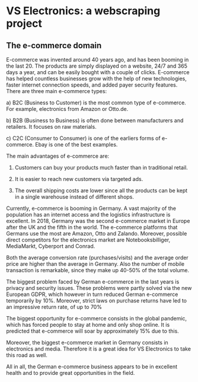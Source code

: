 # VS Electronics: a webscraping project

## The e-commerce domain

E-commerce was invented around 40 years ago, and has been booming in the last 20. The products are simply displayed on a website, 24/7 and 365 days a year, and can be easily bought with a couple of clicks. E-commerce has helped countless businesses grow with the help of new technologies, faster internet connection speeds, and added payer security features.
There are three main e-commerce types:

a) B2C (Business to Customer) is the most common type of e-commerce. For example, electronics from Amazon or Otto.de.

b) B2B (Business to Business) is often done between manufacturers and retailers. It focuses on raw materials.

c) C2C (Consumer to Consumer) is one of the earliers forms of e-commerce. Ebay is one of the best examples.

The main advantages of e-commerce are:

1) Customers can buy your products much faster than in traditional retail.

2) It is easier to reach new customers via targeted ads.

3) The overall shipping costs are lower since all the products can be kept in a single warehouse instead of different shops.

Currently, e-commerce is booming in Germany. A vast majority of the population has an internet access and the logistics infrastructure is excellent. In 2018, Germany was the second e-commerce market in Europe after the UK and the fifth in the world. The e-commerce platforms that Germans use the most are Amazon, Otto and Zalando. Moreover, possible direct competitors for the electronics market are Notebooksbilliger, MediaMarkt, Cyberport and Conrad.

Both the average conversion rate (purchases/visits) and the average order price are higher than the average in Germany. Also the number of mobile transaction is remarkable, since they make up 40-50% of the total volume. 

The biggest problem faced by German e-commerce in the last years is privacy and security issues. These problems were partly solved via the new European GDPR, which however in turn reduced German e-commerce temporarily by 10%. Moreover, strict laws on purchase returns have led to an impressive return rate, of up to 70% 

The biggest opportunity for e-commerce consists in the global pandemic, which has forced people to stay at home and only shop online. It is predicted that e-commerce will soar by approximately 15% due to this.

Moreover, the biggest e-commerce market in Germany consists in electronics and media. Therefore it is a great idea for VS Electronics to take this road as well.

All in all, the German e-commerce business appears to be in excellent health and to provide great opportunities in the field.
